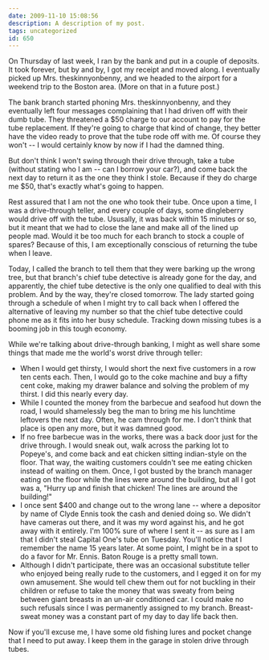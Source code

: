 ```yaml
---
date: 2009-11-10 15:08:56
description: A description of my post.
tags: uncategorized
id: 650
---
```

On Thursday of last week, I ran by the bank and put in a couple of deposits.  It took forever, but by and by, I got my receipt and moved along.  I eventually picked up Mrs. theskinnyonbenny, and we headed to the airport for a weekend trip to the Boston area.  (More on that in a future post.)

The bank branch started phoning Mrs. theskinnyonbenny, and they eventually left four messages complaining that I had driven off with their dumb tube.  They threatened a $50 charge to our account to pay for the tube replacement.  If they're going to charge that kind of change, they better have the video ready to prove that the tube rode off with me.  Of course they won't -- I would certainly know by now if I had the damned thing.  

But don't think I won't swing through their drive through, take a tube (without stating who I am -- can I borrow your car?), and come back the next day to return it as the one they think I stole.  Because if they do charge me $50, that's exactly what's going to happen.
<!--more-->
Rest assured that I am not the one who took their tube.  Once upon a time, I was a drive-through teller, and every couple of days, some dingleberry would drive off with the tube.  Ususally, it was back within 15 minutes or so, but it meant that we had to close the lane and make all of the lined up people mad.  Would it be too much for each branch to stock a couple of spares?  Because of this, I am exceptionally conscious of returning the tube when I leave.

Today, I called the branch to tell them that they were barking up the wrong tree, but that branch's chief tube detective is already gone for the day, and apparently, the chief tube detective is the only one qualified to deal with this problem.  And by the way, they're closed tomorrow.  The lady started going through a schedule of when I might try to call back when I offered the alternative of leaving my number so that the chief tube detective could phone me as it fits into her busy schedule.  Tracking down missing tubes is a booming job in this tough economy.

While we're talking about drive-through banking, I might as well share some things that made me the world's worst drive through teller:

<ul><li>When I would get thirsty, I would short the next five customers in a row ten cents each.  Then, I would go to the coke machine and buy a fifty cent coke, making my drawer balance and solving the problem of my thirst.  I did this nearly every day.</li><li>While I counted the money from the barbecue and seafood hut down the road, I would shamelessly beg the man to bring me his lunchtime leftovers the next day.  Often, he cam through for me.  I don't think that place is open any more, but it was damned good.</li><li>If no free barbecue was in the works, there was a back door just for the drive through.  I would sneak out, walk across the parking lot to Popeye's, and come back and eat chicken sitting indian-style on the floor.  That way, the waiting customers couldn't see me eating chicken instead of waiting on them.  Once, I got busted by the branch manager eating on the floor while the lines were around the building, but all I got was a, "Hurry up and finish that chicken!  The lines are around the building!"</li><li>I once sent $400 and change out to the wrong lane -- where a depositor by name of Clyde Ennis took the cash and denied doing so.  We didn't have cameras out there, and it was my word against his, and he got away with it entirely.  I'm 100% sure of where I sent it -- as sure as I am that I didn't steal Capital One's tube on Tuesday.  You'll notice that I remember the name 15 years later.  At some point, I might be in a spot to do a favor for Mr. Ennis.  Baton Rouge is a pretty small town.</li><li>Although I didn't participate, there was an occasional substitute teller who enjoyed being really rude to the customers, and I egged it on for my own amusement.  She would tell chew them out for not buckling in their children or refuse to take the money that was sweaty from being between giant breasts in an un-air conditioned car.  I could make no such refusals since I was permanently assigned to my branch.  Breast-sweat money was a constant part of my day to day life back then.</li></ul>

Now if you'll excuse me, I have some old fishing lures and pocket change that I need to put away.  I keep them in the garage in stolen drive through tubes.

